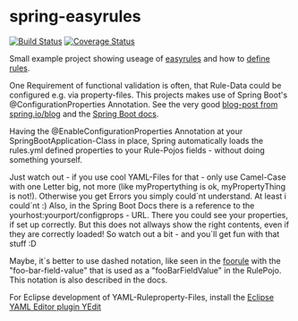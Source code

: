 # spring-easyrules
[![Build Status](https://travis-ci.org/jonashackt/spring-easyrules.svg?branch=master)](https://travis-ci.org/jonashackt/spring-easyrules)
[![Coverage Status](https://coveralls.io/repos/jonashackt/spring-easyrules/badge.svg)](https://coveralls.io/r/jonashackt/spring-easyrules)

Small example project showing useage of [easyrules] and how to [define rules].

One Requirement of functional validation is often, that Rule-Data could be configured e.g. via property-files. This projects makes use of Spring Boot's @ConfigurationProperties Annotation. See the very good [blog-post from spring.io/blog] and the [Spring Boot docs].

Having the @EnableConfigurationProperties Annotation at your SpringBootApplication-Class in place, Spring automatically loads the rules.yml defined properties to your Rule-Pojos fields - without doing something yourself.

Just watch out - if you use cool YAML-Files for that - only use Camel-Case with one Letter big, not more (like myPropertything is ok, myPropertyThing is not!). Otherwise you get Errors you simply could´nt understand. At least i could´nt :) Also, in the Spring Boot Docs there is a reference to the yourhost:yourport/configprops - URL. There you could see your properties, if set up correctly. But this does not allways show the right contents, even if they are correctly loaded! So watch out a bit - and you´ll get fun with that stuff :D

Maybe, it´s better to use dashed notation, like seen in the [foorule] with the "foo-bar-field-value" that is used as a "fooBarFieldValue" in the RulePojo. This notation is also described in the docs.

For Eclipse development of YAML-Ruleproperty-Files, install the [Eclipse YAML Editor plugin YEdit]

[easyrules]:http://www.easyrules.org/index.html
[define rules]:http://www.easyrules.org/user-guide/defining-rules.html
[blog-post from spring.io/blog]:https://spring.io/blog/2015/01/13/configuring-it-all-out-or-12-factor-app-style-configuration-with-spring
[Spring Boot docs]:http://docs.spring.io/spring-boot/docs/current/reference/html/boot-features-external-config.html
[Eclipse YAML Editor plugin YEdit]:https://marketplace.eclipse.org/content/yedit
[foorule]:https://github.com/jonashackt/spring-easyrules/blob/master/src/main/resources/rules.yml
[docs]:http://docs.spring.io/spring-boot/docs/current/reference/html/boot-features-external-config.html#boot-features-external-config-relaxed-binding